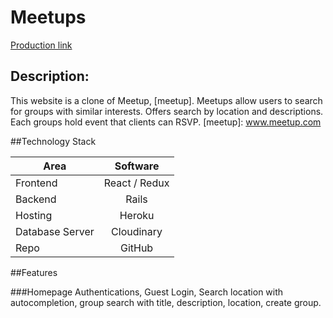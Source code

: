# Meetups


[Production link][production]

[production]: www.not-meetup.us

## Description:

This website is a clone of Meetup, [meetup]. Meetups allow users to search for groups with similar interests. Offers search by location and descriptions. Each groups hold event that clients can RSVP. 
[meetup]: www.meetup.com

##Technology Stack

| Area               | Software      |
| ---------------    |:-------------:|
| Frontend           | React / Redux |
| Backend            | Rails         |
| Hosting      		   | Heroku        |
| Database Server	   | Cloudinary    |
| Repo      		     | GitHub        |

##Features

###Homepage
Authentications, Guest Login, Search location with autocompletion, group search with title, description, location, create group.

###
